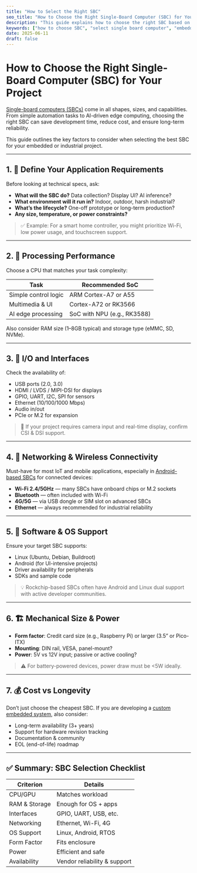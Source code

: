 ```yaml
---
title: "How to Select the Right SBC"
seo_title: "How to Choose the Right Single-Board Computer (SBC) for Your Project"
description: "This guide explains how to choose the right SBC based on processing power, I/O, connectivity, software support, and long-term reliability."
keywords: ["how to choose SBC", "select single board computer", "embedded SBC", "SBC buying guide", "industrial SBC", "custom SBC"]
date: 2025-06-11
draft: false
---
```



# How to Choose the Right Single-Board Computer (SBC) for Your Project

[Single-board computers (SBCs)](/posts/sbc-overview/) come in all shapes, sizes, and capabilities. From simple automation tasks to AI-driven edge computing, choosing the right SBC can save development time, reduce cost, and ensure long-term reliability.

This guide outlines the key factors to consider when selecting the best SBC for your embedded or industrial project.

---

## 1. 🎯 Define Your Application Requirements

Before looking at technical specs, ask:

- **What will the SBC do?** Data collection? Display UI? AI inference?
- **What environment will it run in?** Indoor, outdoor, harsh industrial?
- **What’s the lifecycle?** One-off prototype or long-term production?
- **Any size, temperature, or power constraints?**

> ✅ Example: For a smart home controller, you might prioritize Wi-Fi, low power usage, and touchscreen support.

---

## 2. 🧠 Processing Performance

Choose a CPU that matches your task complexity:

| Task | Recommended SoC |
|------|------------------|
| Simple control logic | ARM Cortex-A7 or A55 |
| Multimedia & UI | Cortex-A72 or RK3566 |
| AI edge processing | SoC with NPU (e.g., RK3588) |

Also consider RAM size (1–8GB typical) and storage type (eMMC, SD, NVMe).

---

## 3. 🔌 I/O and Interfaces

Check the availability of:

- USB ports (2.0, 3.0)
- HDMI / LVDS / MIPI-DSI for displays
- GPIO, UART, I2C, SPI for sensors
- Ethernet (10/100/1000 Mbps)
- Audio in/out
- PCIe or M.2 for expansion

> 🧩 If your project requires camera input and real-time display, confirm CSI & DSI support.

---

## 4. 📶 Networking & Wireless Connectivity

Must-have for most IoT and mobile applications, especially in [Android-based SBCs](/posts/android-sbc-overview/) for connected devices:

- **Wi-Fi 2.4/5GHz** — many SBCs have onboard chips or M.2 sockets
- **Bluetooth** — often included with Wi-Fi
- **4G/5G** — via USB dongle or SIM slot on advanced SBCs
- **Ethernet** — always recommended for industrial reliability

---

## 5. 🧰 Software & OS Support

Ensure your target SBC supports:

- Linux (Ubuntu, Debian, Buildroot)
- Android (for UI-intensive projects)
- Driver availability for peripherals
- SDKs and sample code

> 💡 Rockchip-based SBCs often have Android and Linux dual support with active developer communities.

---

## 6. 🏗 Mechanical Size & Power

- **Form factor**: Credit card size (e.g., Raspberry Pi) or larger (3.5” or Pico-ITX)
- **Mounting**: DIN rail, VESA, panel-mount?
- **Power**: 5V vs 12V input; passive or active cooling?

> ⚠️ For battery-powered devices, power draw must be <5W ideally.

---

## 7. 💰 Cost vs Longevity

Don’t just choose the cheapest SBC. If you are developing a [custom embedded system](/posts/custom-embedded-systems/), also consider:

- Long-term availability (3+ years)
- Support for hardware revision tracking
- Documentation & community
- EOL (end-of-life) roadmap

---

## ✅ Summary: SBC Selection Checklist

| Criterion | Details |
|----------|---------|
| CPU/GPU | Matches workload |
| RAM & Storage | Enough for OS + apps |
| Interfaces | GPIO, UART, USB, etc. |
| Networking | Ethernet, Wi-Fi, 4G |
| OS Support | Linux, Android, RTOS |
| Form Factor | Fits enclosure |
| Power | Efficient and safe |
| Availability | Vendor reliability & support |

